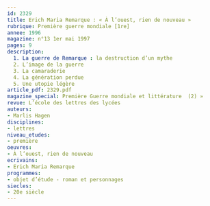 ```yaml
---
id: 2329
title: Erich Maria Remarque : « À l’ouest, rien de nouveau »
rubrique: Première guerre mondiale [1re]
annee: 1996
magazine: n°13 1er mai 1997
pages: 9
description: 
  1. La guerre de Remarque : la destruction d’un mythe
  2. L’image de la guerre
  3. La camaraderie
  4. La génération perdue
  5. Une utopie légère
article_pdf: 2329.pdf
magazine_special: Première Guerre mondiale et littérature  (2) »
revue: L’école des lettres des lycées
auteurs:
- Marlis Hagen
disciplines:
- lettres
niveau_etudes:
- première
oeuvres:
- À l’ouest, rien de nouveau
ecrivains:
- Erich Maria Remarque
programmes:
- objet d’étude - roman et personnages
siecles:
- 20e siècle
---
```

